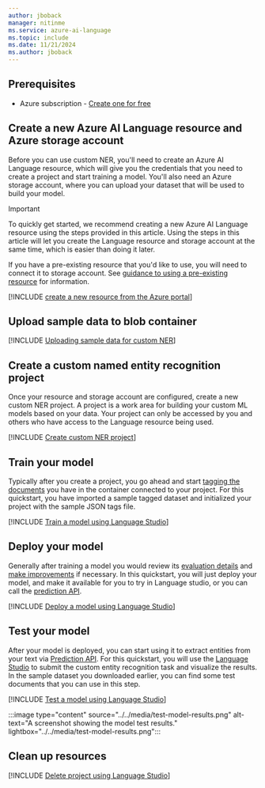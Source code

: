 ```yaml
---
author: jboback
manager: nitinme
ms.service: azure-ai-language
ms.topic: include
ms.date: 11/21/2024
ms.author: jboback
---
```


## Prerequisites

* Azure subscription - [Create one for free](https://azure.microsoft.com/free/cognitive-services)



## Create a new Azure AI Language resource and Azure storage account

Before you can use custom NER, you'll need to create an Azure AI Language resource, which will give you the credentials that you need to create a project and start training a model. You'll also need an Azure storage account, where you can upload your dataset that will be used to build your model.

> [!IMPORTANT]
> To quickly get started, we recommend creating a new Azure AI Language resource using the steps provided in this article. Using the steps in this article will let you create the Language resource and storage account at the same time, which is easier than doing it later.
>
> If you have a pre-existing resource that you'd like to use, you will need to connect it to storage account. See [guidance to using a pre-existing resource](../../how-to/create-project.md#using-a-pre-existing-language-resource) for information.

[!INCLUDE [create a new resource from the Azure portal](../resource-creation-azure-portal.md)]



## Upload sample data to blob container

[!INCLUDE [Uploading sample data for custom NER](blob-storage-upload.md)]



## Create a custom named entity recognition project

Once your resource and storage account are configured, create a new custom NER project. A project is a work area for building your custom ML models based on your data. Your project can only be accessed by you and others who have access to the Language resource being used.

[!INCLUDE [Create custom NER project](../language-studio/create-project.md)]



## Train your model

Typically after you create a project, you go ahead and start [tagging the documents](../../how-to/tag-data.md) you have in the container connected to your project. For this quickstart, you have imported a sample tagged dataset and initialized your project with the sample JSON tags file.

[!INCLUDE [Train a model using Language Studio](../language-studio/train-model.md)]



## Deploy your model

Generally after training a model you would review its [evaluation details](../../how-to/view-model-evaluation.md) and [make improvements](../../how-to/view-model-evaluation.md) if necessary. In this quickstart, you will just deploy your model, and make it available for you to try in Language studio, or you can call the [prediction API](https://aka.ms/ct-runtime-swagger).

[!INCLUDE [Deploy a model using Language Studio](../language-studio/deploy-model.md)]




## Test your model

After your model is deployed, you can start using it to extract entities from your text via [Prediction API](https://aka.ms/ct-runtime-swagger). For this quickstart, you will use the [Language Studio](https://aka.ms/LanguageStudio) to submit the custom entity recognition task and visualize the results. In the sample dataset you downloaded earlier, you can find some test documents that you can use in this step.

[!INCLUDE [Test a model using Language Studio](../../../includes/custom/language-studio/test-model.md)]

:::image type="content" source="../../media/test-model-results.png" alt-text="A screenshot showing the model test results." lightbox="../../media/test-model-results.png":::

## Clean up resources

[!INCLUDE [Delete project using Language Studio](../language-studio/delete-project.md)]

